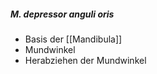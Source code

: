 ##### M. depressor anguli oris
*   Basis der [[Mandibula]]
*   Mundwinkel
*   Herabziehen der Mundwinkel